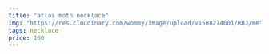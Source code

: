 ```yaml
---
title: "atlas moth necklace"
img: "https://res.cloudinary.com/wommy/image/upload/v1588274601/RBJ/metal/11_e3ef7x.jpg"
tags: necklace
price: 160
---
```

